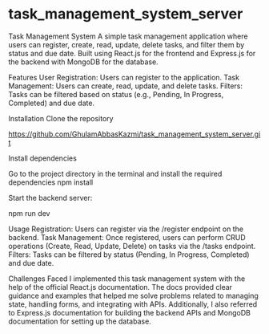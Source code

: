 # task_management_system_server
Task Management System
A simple task management application where users can register, create, read, update, delete tasks, and filter them by status and due date. Built using React.js for the frontend and Express.js for the backend with MongoDB for the database.

Features
User Registration: Users can register to the application.
Task Management: Users can create, read, update, and delete tasks.
Filters: Tasks can be filtered based on status (e.g., Pending, In Progress, Completed) and due date.


Installation
Clone the repository

https://github.com/GhulamAbbasKazmi/task_management_system_server.git

Install dependencies

Go to the project directory in the terminal and install the required dependencies 
npm install


Start the backend server:

npm run dev

Usage
Registration: Users can register via the /register endpoint on the backend.
Task Management: Once registered, users can perform CRUD operations (Create, Read, Update, Delete) on tasks via the /tasks endpoint.
Filters: Tasks can be filtered by status (Pending, In Progress, Completed) and due date.



Challenges Faced
I implemented this task management system with the help of the official React.js documentation. The docs provided clear guidance and examples that helped me solve problems related to managing state, handling forms, and integrating with APIs. Additionally, I also referred to Express.js documentation for building the backend APIs and MongoDB documentation for setting up the database.